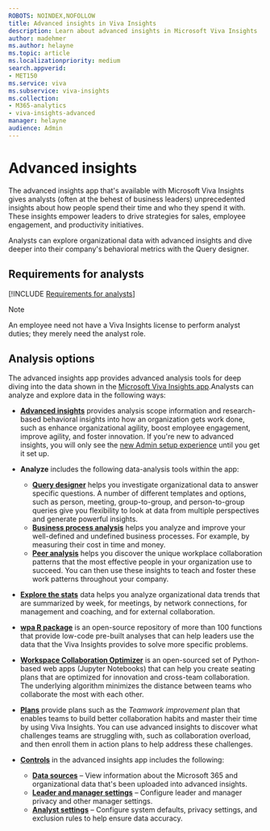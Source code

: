 ```yaml
---
ROBOTS: NOINDEX,NOFOLLOW
title: Advanced insights in Viva Insights
description: Learn about advanced insights in Microsoft Viva Insights
author: madehmer
ms.author: helayne
ms.topic: article
ms.localizationpriority: medium 
search.appverid:
- MET150
ms.service: viva 
ms.subservice: viva-insights 
ms.collection: 
- M365-analytics
- viva-insights-advanced
manager: helayne
audience: Admin
---
```


# Advanced insights

The advanced insights app that's available with Microsoft Viva Insights gives analysts (often at the behest of business leaders) unprecedented insights about how people spend their time and who they spend it with. These insights empower leaders to drive strategies for sales, employee engagement, and productivity initiatives.

Analysts can explore organizational data with advanced insights and dive deeper into their company's behavioral metrics with the Query designer.

## Requirements for analysts

[!INCLUDE [Requirements for analysts](../includes/analyst-requirements.md)]

>[!Note]
>An employee need not have a Viva Insights license to perform analyst duties; they merely need the analyst role.

## Analysis options

The advanced insights app provides advanced analysis tools for deep diving into the data shown in the [Microsoft Viva Insights app](https://insights.office.com/VivaInsights/).Analysts can analyze and explore data in the following ways:

* [**Advanced insights**](/viva/insights/use/insights?toc=/viva/insights/use/toc.json&bc=/viva/insights/breadcrumb/toc.json) provides analysis scope information and research-based behavioral insights into how an organization gets work done, such as enhance organizational agility, boost employee engagement, improve agility, and foster innovation. If you're new to advanced insights, you will only see the [new Admin setup experience](../setup/set-up-Workplace-Analytics.md) until you get it set up.
* **Analyze** includes the following data-analysis tools within the app:

  * [**Query designer**](/viva/insights/tutorials/query-designer?toc=/viva/insights/use/toc.json&bc=/viva/insights/breadcrumb/toc.json) helps you investigate organizational data to answer specific questions. A number of different templates and options, such as person, meeting, group-to-group, and person-to-group queries give you flexibility to look at data from multiple perspectives and generate powerful insights.
  * [**Business process analysis**](/viva/insights/tutorials/analyze-business-processes?toc=/viva/insights/use/toc.json&bc=/viva/insights/breadcrumb/toc.json) helps you analyze and improve your well-defined and undefined business processes. For example, by measuring their cost in time and money.
  * [**Peer analysis**](/viva/insights/use/use/peer-analysis?toc=/viva/insights/use/toc.json&bc=/viva/insights/breadcrumb/toc.json) helps you discover the unique workplace collaboration patterns that the most effective people in your organization use to succeed. You can then use these insights to teach and foster these work patterns throughout your company.

* [**Explore the stats**](/viva/insights/use/explore-intro?toc=/viva/insights/use/toc.json&bc=/viva/insights/breadcrumb/toc.json) data helps you analyze organizational data trends that are summarized by week, for meetings, by network connections, for management and coaching, and for external collaboration.
* [**wpa R package**](/viva/insights/tutorials/wpa-r-package?toc=/viva/insights/use/toc.json&bc=/viva/insights/breadcrumb/toc.json) is an open-source repository of more than 100 functions that provide low-code pre-built analyses that can help leaders use the data that the Viva Insights provides to solve more specific problems.
* [**Workspace Collaboration Optimizer**](/viva/insights/use/wsplan?toc=/viva/insights/use/toc.json&bc=/viva/insights/breadcrumb/toc.json) is an open-sourced set of Python-based web apps (Jupyter Notebooks) that can help you create seating plans that are optimized for innovation and cross-team collaboration. The underlying algorithm minimizes the distance between teams who collaborate the most with each other.
* [**Plans**](/viva/insights/tutorials/solutionsv2-intro?toc=/viva/insights/use/toc.json&bc=/viva/insights/breadcrumb/toc.json) provide plans such as the _Teamwork improvement_ plan that enables teams to build better collaboration habits and master their time by using Viva Insights. You can use advanced insights to discover what challenges teams are struggling with, such as collaboration overload, and then enroll them in action plans to help address these challenges.
* [**Controls**](/viva/insights/use/settings?toc=/viva/insights/use/toc.json&bc=/viva/insights/breadcrumb/toc.json) in the advanced insights app includes the following:

  * [**Data sources**](/viva/insights/use/settings?toc=/viva/insights/use/toc.json&bc=/viva/insights/breadcrumb/toc.json#data-sources) – View information about the Microsoft 365 and organizational data that's been uploaded into advanced insights.
  * [**Leader and manager settings**](/viva/insights/use/settings?toc=/viva/insights/use/toc.json&bc=/viva/insights/breadcrumb/toc.json#leader-and-manager-settings) – Configure leader and manager privacy and other manager settings.
  * [**Analyst settings**](/viva/insights/use/settings?toc=/viva/insights/use/toc.json&bc=/viva/insights/breadcrumb/toc.json#analyst-settings) – Configure system defaults, privacy settings, and exclusion rules to help ensure data accuracy.
